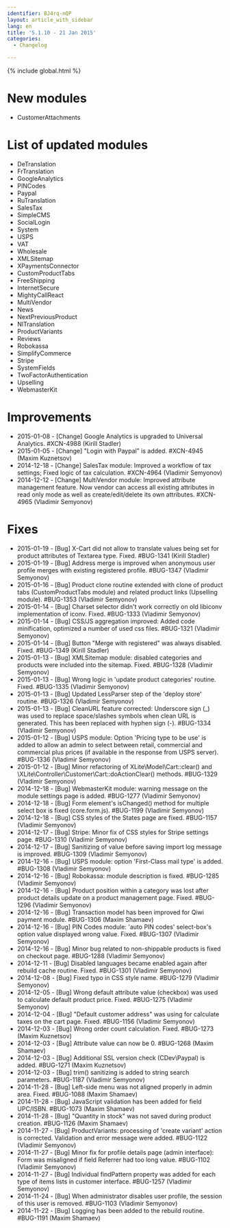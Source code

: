 ```yaml
---
identifier: BJ4rq-nQP
layout: article_with_sidebar
lang: en
title: '5.1.10 - 21 Jan 2015'
categories:
  - Changelog

---
```


{% include global.html %}

# New modules

*   CustomerAttachments

# List of updated modules

*   DeTranslation
*   FrTranslation
*   GoogleAnalytics
*   PINCodes
*   Paypal
*   RuTranslation
*   SalesTax
*   SimpleCMS
*   SocialLogin
*   System
*   USPS
*   VAT
*   Wholesale
*   XMLSitemap
*   XPaymentsConnector
*   CustomProductTabs
*   FreeShipping
*   InternetSecure
*   MightyCallReact
*   MultiVendor
*   News
*   NextPreviousProduct
*   NlTranslation
*   ProductVariants
*   Reviews
*   Robokassa
*   SimplifyCommerce
*   Stripe
*   SystemFields
*   TwoFactorAuthentication
*   Upselling
*   WebmasterKit

# Improvements

*   2015-01-08 - [Change] Google Analytics is upgraded to Universal Analytics. #XCN-4988 (Kirill Stadler)
*   2015-01-05 - [Change] "Login with Paypal" is added. #XCN-4945 (Maxim Kuznetsov)
*   2014-12-18 - [Change] SalesTax module: Improved a workflow of tax settings; Fixed logic of tax calculation. #XCN-4964 (Vladimir Semyonov)
*   2014-12-12 - [Change] MultiVendor module: Improved attribute management feature. Now vendor can access all existing attributes in read only mode as well as create/edit/delete its own attributes. #XCN-4965 (Vladimir Semyonov)  

# Fixes

*   2015-01-19 - [Bug] X-Cart did not allow to translate values being set for product attributes of Textarea type. Fixed. #BUG-1341 (Kirill Stadler)
*   2015-01-19 - [Bug] Address merge is improved when anonymous user profile merges with existing registered profile. #BUG-1347 (Vladimir Semyonov)
*   2015-01-16 - [Bug] Product clone routine extended with clone of product tabs (CustomProductTabs module) and related product links (Upselling module). #BUG-1353 (Vladimir Semyonov)
*   2015-01-14 - [Bug] Charset selector didn't work correctly on old libiconv implementation of iconv. Fixed. #BUG-1333 (Vladimir Semyonov)
*   2015-01-14 - [Bug] CSS/JS aggregation improved: Added code minification, optimized a number of used css files. #BUG-1321 (Vladimir Semyonov)
*   2015-01-14 - [Bug] Button "Merge with registered" was always disabled. Fixed. #BUG-1349 (Kirill Stadler)
*   2015-01-13 - [Bug] XMLSitemap module: disabled categories and products were included into the sitemap. Fixed. #BUG-1328 (Vladimir Semyonov)
*   2015-01-13 - [Bug] Wrong logic in 'update product categories' routine. Fixed. #BUG-1335 (Vladimir Semyonov)
*   2015-01-13 - [Bug] Updated LessParser step of the 'deploy store' routine. #BUG-1326 (Vladimir Semyonov)
*   2015-01-13 - [Bug] CleanURL feature corrected: Underscore sign (_) was used to replace space/slashes symbols when clean URL is generated. This has been replaced with hyphen sign (-). #BUG-1334 (Vladimir Semyonov)
*   2015-01-12 - [Bug] USPS module: Option 'Pricing type to be use' is added to allow an admin to select between retail, commercial and commercial plus prices (if available in the response from USPS server). #BUG-1336 (Vladimir Semyonov)
*   2015-01-12 - [Bug] Minor refactoring of XLite\Model\Cart::clear() and \XLite\Controller\Customer\Cart::doActionClear() methods. #BUG-1329 (Vladimir Semyonov)
*   2014-12-18 - [Bug] WebmasterKit module: warning message on the module settings page is added. #BUG-1277 (Vladimir Semyonov)
*   2014-12-18 - [Bug] Form element's isChanged() method for multiple select box is fixed (core.form.js). #BUG-1199 (Vladimir Semyonov)
*   2014-12-18 - [Bug] CSS styles of the States page are fixed. #BUG-1157 (Vladimir Semyonov)
*   2014-12-17 - [Bug] Stripe: Minor fix of CSS styles for Stripe settings page. #BUG-1310 (Vladimir Semyonov)
*   2014-12-17 - [Bug] Sanitizing of value before saving import log message is improved. #BUG-1309 (Vladimir Semyonov)
*   2014-12-16 - [Bug] USPS module: option 'First-Class mail type' is added. #BUG-1308 (Vladimir Semyonov)
*   2014-12-16 - [Bug] Robokassa: module description is fixed. #BUG-1285 (Vladimir Semyonov)
*   2014-12-16 - [Bug] Product position within a category was lost after product details update on a product management page. Fixed. #BUG-1296 (Vladimir Semyonov)
*   2014-12-16 - [Bug] Transaction model has been improved for Qiwi payment module. #BUG-1306 (Maxim Shamaev)
*   2014-12-16 - [Bug] PIN Codes module: 'auto PIN codes' select-box's option value displayed wrong value. Fixed. #BUG-1307 (Vladimir Semyonov)
*   2014-12-16 - [Bug] Minor bug related to non-shippable products is fixed on checkout page. #BUG-1288 (Vladimir Semyonov)
*   2014-12-11 - [Bug] Disabled languages became enabled again after rebuild cache routine. Fixed. #BUG-1301 (Vladimir Semyonov)
*   2014-12-08 - [Bug] Fixed typo in CSS style name. #BUG-1279 (Vladimir Semyonov)
*   2014-12-05 - [Bug] Wrong default attribute value (checkbox) was used to calculate default product price. Fixed. #BUG-1275 (Vladimir Semyonov)
*   2014-12-04 - [Bug] "Default customer address" was using for calculate taxes on the cart page. Fixed. #BUG-1156 (Vladimir Semyonov)
*   2014-12-03 - [Bug] Wrong order count calculation. Fixed. #BUG-1273 (Maxim Kuznetsov)
*   2014-12-03 - [Bug] Attribute value can now be 0\. #BUG-1268 (Maxim Shamaev)
*   2014-12-03 - [Bug] Additional SSL version check (CDev\Paypal) is added. #BUG-1271 (Maxim Kuznetsov)
*   2014-12-03 - [Bug] trim() sanitizing is added to string search parameters. #BUG-1187 (Vladimir Semyonov)
*   2014-11-28 - [Bug] Left-side menu was not aligned properly in admin area. Fixed. #BUG-1088 (Maxim Shamaev)
*   2014-11-28 - [Bug] JavaScript validation has been added for field UPC/ISBN. #BUG-1073 (Maxim Shamaev)
*   2014-11-28 - [Bug] "Quantity in stock" was not saved during product creation. #BUG-1126 (Maxim Shamaev)
*   2014-11-27 - [Bug] ProductVariants: processing of 'create variant' action is corrected. Validation and error message were added. #BUG-1122 (Vladimir Semyonov)
*   2014-11-27 - [Bug] Minor fix for profile details page (admin interface): Form was misaligned if field Referrer had too long value. #BUG-1102 (Vladimir Semyonov)
*   2014-11-27 - [Bug] Individual findPattern property was added for each type of items lists in customer interface. #BUG-1257 (Vladimir Semyonov)
*   2014-11-24 - [Bug] When administrator disables user profile, the session of this user is removed. #BUG-1103 (Vladimir Semyonov)
*   2014-11-22 - [Bug] Logging has been added to the rebuild routine. #BUG-1191 (Maxim Shamaev)